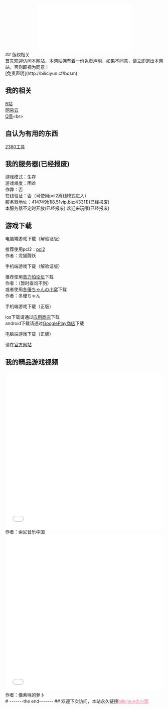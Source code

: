 ﻿
<div align="center">
  <iframe src="//music.163.com/outchain/player?type=2&id=426027016&auto=0&height=66" scrolling="no" border="0" frameborder="no" framespacing="0" allowfullscreen="true"> </iframe>
</div>
## 版权相关<br>
首先欢迎访问本网站，本网站拥有着一份免责声明，如果不同意，请立即退出本网站，否则即视为同意！<br>
 [免责声明](http://biliciyun.cf/bqsm)<br>

## 我的相关<br>
 [B站](https://space.bilibili.com/2066547841?spm_id_from=333.1007.0.0)<br>
 [网易云](http://music.163.com/m/user/home?id=4055772206)<br>
 [Q音](https://y.qq.com/n/ryqq/profile/like/song?uin=owvsNeSioKEz7v**)<br>
 
## 自认为有用的东西<br>
 [2380工具](https://biliciyun.cf/2380download)<br>
 
## 我的服务器(已经报废)
游戏模式：生存<br>
游戏难度：困难<br>
作弊：否<br>
在线验证：否（可使用pcl2离线模式进入）<br>
服务器地址：414749b1l8.51vip.biz:43311)(已经报废)<br>
本服务器不定时开放(已经报废)
欢迎来玩哦(已经报废)<br>

## 游戏下载<br>


电脑端游戏下载（解验证版）<br>

推荐使用pcl2：[pcl2](https://afdian.net/p/0164034c016c11ebafcb52540025c377)<br>
作者：龙猫腾跃<br>

手机端游戏下载（解验证版）<br>

推荐使用[苦力怕论坛](https://klpbbs.com/xz/)下载<br>
作者：（暂时查询不到）<br>
或者使用[冬優ちゃんの小窝](https://www.fuibafuyu.cn/Minecraft_for_Android)下载<br>
作者：冬優ちゃん<br>

手机端游戏下载（正版）<br>

ios下载请通过[应用商店](https://apps.apple.com/app/minecraft/id479516143)下载<br>
android下载请通过[GooglePlay商店](https://play.google.com/store/apps/details?id=com.mojang.minecraftpe&hl)下载<br>

电脑端游戏下载（正版）<br>

请在[官方网站](https://www.minecraft.net/zh-hans/store/minecraft-java-bedrock-edition-pc)<br>

## 我的精品游戏视频

<div align="center">
  <iframe src="//player.bilibili.com/player.html?bvid=BV1GJ411x7h7&cid=137649199&page=1" allowfullscreen="allowfullscreen" width="100%" height="500" scrolling="no" frameborder="0" sandbox="allow-top-navigation allow-same-origin allow-forms allow-scripts"></iframe>
</div>
作者：索尼音乐中国<br>

<div align="center">
  <iframe src="//player.bilibili.com/player.html?bvid=BV1ZF411N7BQ&cid=774273660&page=1" allowfullscreen="allowfullscreen" width="100%" height="500" scrolling="no" frameborder="0" sandbox="allow-top-navigation allow-same-origin allow-forms allow-scripts"></iframe>
</div>
作者：像素味的萝卜<br>
# -------the end-------
## 欢迎下次访问，本站永久链接<a href="https://biliciyun.cf" style="color: #FB7299">biliciyunの小窝</a>


